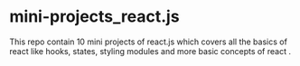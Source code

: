 # mini-projects_react.js
This repo contain 10 mini projects of react.js which covers all the basics of react like hooks, states, styling modules and more basic concepts of react .
